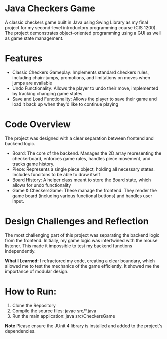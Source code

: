 # Java Checkers Game
A classic checkers game built in Java using Swing Library as my final project for my second-level introductory programming course (CIS 1200). The project demonstrates object-oriented programming using a GUI as well as game state management.

# Features
* Classic Checkers Gameplay: Implements standard checkers rules, including chain-jumps, promotions, and limitations on moves when jumps are available
* Undo Functionality: Allows the player to undo their move, implemented by tracking changing game states
* Save and Load Functionality: Allows the player to save their game and load it back up when they'd like to continue playing

# Code Overview
The project was designed with a clear separation between frontend and backend logic.
* Board: The core of the backend. Manages the 2D array representing the checkerboard, enforces game rules, handles piece movement, and tracks game history.
* Piece: Represents a single piece object, holding all necessary states. Includes funcitons to be able to draw itself
* Board History: A helper class meant to store the Board state, which allows for undo functionality
* Game & CheckersGame: These manage the frontend. They render the game board (including various functional buttons) and handles user input.

# Design Challenges and Reflection
The most challenging part of this project was separating the backend logic from the frontend. Initially, my game logic was intertwined with the mouse listener. This made it impossible to test my backend functions independently.

**What I Learned:** I refractored my code, creating a clear boundary, which allowed me to test the mechanics of the game efficiently. It showed me the importance of modular design.

# How to Run: 
1. Clone the Repository
2. Compile the source files: javac src/*.java
3. Run the main application: java src/CheckersGame

**Note** 
Please ensure the JUnit 4 library is installed and added to the project's dependencies.
